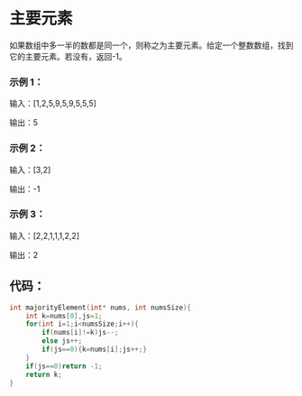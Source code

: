 # 主要元素
如果数组中多一半的数都是同一个，则称之为主要元素。给定一个整数数组，找到它的主要元素。若没有，返回-1。

### 示例 1：
输入：[1,2,5,9,5,9,5,5,5]

输出：5
 
### 示例 2：
输入：[3,2]

输出：-1

### 示例 3：
输入：[2,2,1,1,1,2,2]

输出：2
## 代码：
```c
int majorityElement(int* nums, int numsSize){
    int k=nums[0],js=1;
    for(int i=1;i<numsSize;i++){
        if(nums[i]!=k)js--;
        else js++;
        if(js==0){k=nums[i];js++;}
    }
    if(js==0)return -1;
    return k;
}
```
